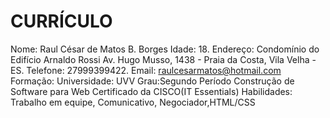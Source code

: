 # CURRÍCULO
Nome:  Raul César de Matos B. Borges Idade: 18.
Endereço: Condomínio do Edifício Arnaldo Rossi Av. Hugo Musso, 1438 - Praia da Costa, Vila Velha - ES.
Telefone: 27999399422. 
Email: raulcesarmatos@hotmail.com 
Formação: Universidade: UVV 
Grau:Segundo Período 
Construção de Software para Web Certificado da CISCO(IT Essentials)
Habilidades:  Trabalho em equipe, Comunicativo, Negociador,HTML/CSS

